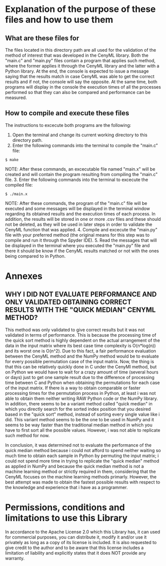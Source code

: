 
# Explanation of the purpose of these files and how to use them
  
## What are these files for
The files located in this directory path are all used for the validation of the method of interest that was developed in the CenyML library. Both the "main.c" and "main.py" files contain a program that applies such method, where the former applies it through the CenyML library and the latter with a Python library. At the end, the console is expected to issue a message saying that the results match in case CenyML was able to get the correct results and if not, the console will say the opposite. At the same time, both programs will display in the console the execution times of all the processes performed so that they can also be compared and performance can be measured.

## How to compile and execute these files
The instructions to excecute both programs are the following:
1. Open the terminal and change its current working directory to this directory path.
2. Enter the following commands into the terminal to compile the "main.c" file:
```console
$ make
```
NOTE: After these commands, an excecutable file named "main.x" will be created and will contain the program resulting from compiling the "main.c" file.
3. Enter the following commands into the terminal to excecute the compiled file:
```console
$ ./main.x
```
NOTE: After these commands, the program of the "main.c" file will be executed and some messages will be displayed in the terminal window regarding its obtained results and the execution times of each process. In addition, the results will be stored in one or more .csv files and these should not be deleted, as they will be used in later steps in order to validate the CenyML function that was applied.
4. Compile and excecute the "main.py" file with your preferred method (the original means for this step was to compile and run it through the Spyder IDE).
5. Read the messages that will be displayed in the terminal where you executed the "main.py" file and there it should be know if the CenyML results matched or not with the ones being compared to in Python.

# Annexes

## WHY I DID NOT EVALUATE PERFORMANCE AND ONLY VALIDATED OBTAINING CORRECT RESULTS WITH THE "QUICK MEDIAN" CENYML METHOD?
This method was only validated to give correct results but it was not validated in terms of performance. This is because the processing time of the quick sort method is highly dependent on the actual arrangement of the data in the input matrix where its best case time complexity is O(n*log(n)) and its worst one is O(n^2). Due to this fact, a fair performance evaluation between the CenyML method and the NumPy method would be to evaluate for every possible permutation case of the input matrix. Now, the thing is that this can be relatively quickly done in C under the CenyMl method, but on Python we would have to wait for a crazy amount of time (several hours or days) just to get one sample result due to the difference of processing time between C and Python when obtaining the permutations for each case of the input matrix. If there is a way to obtain comparable or faster processing times for the permutation process in Python, at least i was not able to obtain them neither writing RAW Python code or the NumPy library. In addition, there seems to be a variant method called "quick median" in which you directly search for the sorted index position that you desired based in the "quick sort" method, instead of sorting every single value like i did. This variant method seems to be the one to be used in NumPy and it seems to be way faster than the traditional median method in which you have to first sort all the possible values. However, i was not able to replicate such method for now.

In conclusion, it was determined not to evaluate the performance of the quick median method because i could not afford to spend neither waiting so much time to obtain each sample in Python by permuting the input matrix; i could not spend more time in trying to replicate the "quick median" method as applied in NumPy and because the quick median method is not a machine learning method or strictly required in them, considering that the CenyML focuses on the machine learning methods primarly. However, the best attempt was made to obtain the fastest possible results with respect to the knowledge and experience that i have as a programmer.

# Permissions, conditions and limitations to use this Library  
In accordance to the Apache License 2.0 which this Library has, it can used for commercial purposes, you can distribute it, modify it and/or use it privately as long as a copy of its license is included. It is also requested to give credit to the author and to be aware that this license includes a limitation of liability and explicitly states that it does NOT provide any warranty.
